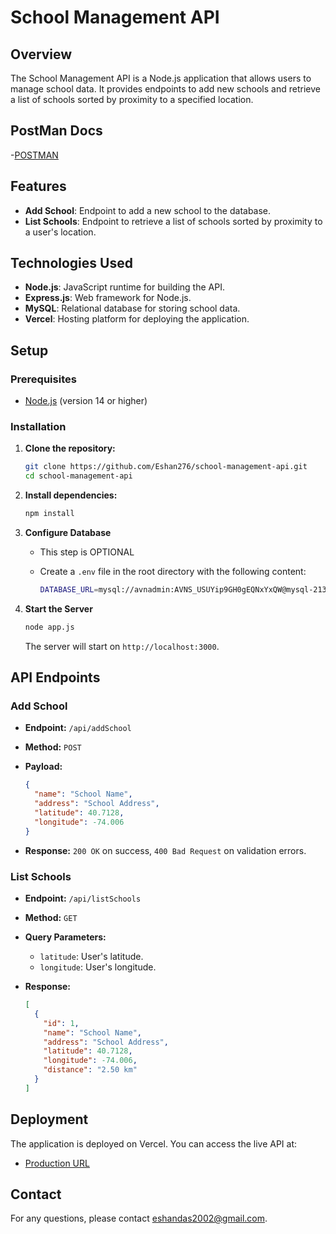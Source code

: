 # School Management API

## Overview

The School Management API is a Node.js application that allows users to manage school data. It provides endpoints to add new schools and retrieve a list of schools sorted by proximity to a specified location.

## PostMan Docs

-[POSTMAN](https://documenter.getpostman.com/view/30488948/2sAXjF8Zx9)

## Features

- **Add School**: Endpoint to add a new school to the database.
- **List Schools**: Endpoint to retrieve a list of schools sorted by proximity to a user's location.

## Technologies Used

- **Node.js**: JavaScript runtime for building the API.
- **Express.js**: Web framework for Node.js.
- **MySQL**: Relational database for storing school data.
- **Vercel**: Hosting platform for deploying the application.

## Setup

### Prerequisites

- [Node.js](https://nodejs.org/) (version 14 or higher)

### Installation

1. **Clone the repository:**

   ```bash
   git clone https://github.com/Eshan276/school-management-api.git
   cd school-management-api

   ```

2. **Install dependencies:**

   ```bash
   npm install

   ```

3. **Configure Database**

   - This step is OPTIONAL
   - Create a `.env` file in the root directory with the following content:

     ```bash
     DATABASE_URL=mysql://avnadmin:AVNS_USUYip9GH0gEQNxYxQW@mysql-21357908-eshandas2002-9c89.h.aivencloud.com:17612/defaultdb?ssl-mode=REQUIRED

     ```

4. **Start the Server**

   ```bash
   node app.js
   ```

   The server will start on `http://localhost:3000`.

## API Endpoints

### Add School

- **Endpoint:** `/api/addSchool`
- **Method:** `POST`
- **Payload:**

  ```json
  {
    "name": "School Name",
    "address": "School Address",
    "latitude": 40.7128,
    "longitude": -74.006
  }
  ```

- **Response:** `200 OK` on success, `400 Bad Request` on validation errors.

### List Schools

- **Endpoint:** `/api/listSchools`
- **Method:** `GET`
- **Query Parameters:**
  - `latitude`: User's latitude.
  - `longitude`: User's longitude.
- **Response:**

  ```json
  [
    {
      "id": 1,
      "name": "School Name",
      "address": "School Address",
      "latitude": 40.7128,
      "longitude": -74.006,
      "distance": "2.50 km"
    }
  ]
  ```

## Deployment

The application is deployed on Vercel. You can access the live API at:

- [Production URL](https://school-management-iqywxiv7j-eshan-das-projects.vercel.app)

## Contact

For any questions, please contact [eshandas2002@gmail.com](mailto:eshandas2002@gmail..com).
